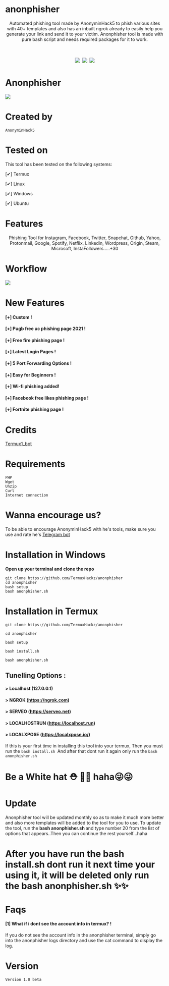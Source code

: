 # anonphisher
<p align="center">
Automated phishing tool made by AnonyminHack5 to phish various sites with 40+ templates and also has an inbuilt ngrok already to easily help you generate your link and send it to your victim. 
Anonphisher tool is made with pure bash script and needs required packages for it to work. 
</p>

<h1 align="center">
<img src="https://camo.githubusercontent.com/abe80b05f3a4028b1e954640130b7865d82625b3171a17887159bbdd7ebf2929/68747470733a2f2f696d672e736869656c64732e696f2f62616467652f417574686f722d416e6f6e796d696e4861636b352d627269676874677265656e"/>
<img src="https://camo.githubusercontent.com/fcaa55067c12c8dd4011152d397382796b5b3eb90d2262200c3852302a3f67c8/68747470733a2f2f696d672e736869656c64732e696f2f62616467652f546f6f6c2532306e616d652d416e6f6e706869736865722d6c6967687467726579"/>
<img src="https://camo.githubusercontent.com/86429eecccd3b2d106795a0750b76de59012d57b9dee75af945418c4a7e7d5a8/68747470733a2f2f696d672e736869656c64732e696f2f62616467652f56657273696f6e2d312e302d726564"/>
</h2>

# Anonphisher
![](and.jpg)

# Created by
```
AnonyminHack5 
```

# Tested on
This tool has been tested on the following systems:

[✔] Termux

[✔] Linux

[✔] Windows

[✔] Ubuntu

# Features
<p align="center">
 Phishing Tool for Instagram, Facebook, Twitter, Snapchat, Github, Yahoo, Protonmail, Google, Spotify, Netflix, Linkedin, Wordpress, Origin, Steam, Microsoft, InstaFollowers.....+30
</p>

# Workflow
<img src="https://github.com/Samu23/README/blob/main/an.gif"/>

# New Features
#### [+] Custom !
#### [+] Pugb free uc phishing page 2021 !
#### [+] Free fire phishing page !
#### [+] Latest Login Pages !
#### [+] 5 Port Forwarding Options !
#### [+] Easy for Beginners !
#### [+] Wi-fi phishing added! 
#### [+] Facebook free likes phishing page !
#### [+] Fortnite phishing page !

# Credits
<a href="https://t.me/Termux1_bot">Termux1_bot </a>


# Requirements
```
PHP
Wget
Unzip
Curl
Internet connection 
```

# Wanna encourage us? 
To be able to encourage AnonyminHack5 with he's tools, make sure you use and rate he's <a href="https://t.me/Termux1_bot">Telegram bot</a>


# Installation in Windows
**Open up your terminal and clone the repo**
```
git clone https://github.com/TermuxHackz/anonphisher
cd anonphisher
bash setup
bash anonphisher.sh
```

# Installation in Termux
```
git clone https://github.com/TermuxHackz/anonphisher

cd anonphisher

bash setup

bash install.sh

bash anonphisher.sh
```

## Tunelling Options :
#### > Localhost (127.0.0.1)
#### > NGROK (https://ngrok.com)
#### > SERVEO (https://serveo.net)
#### > LOCALHOSTRUN (https://localhost.run)
#### > LOCALXPOSE (https://localxpose.io/)


<p>If this is your first time in installing this tool into your termux, Then you must run the <code>bash install.sh </code>And after that dont run it again only run the <code>bash anonphisher.sh </code>
</p>


# Be a White hat ⛑ 🔱🔱 haha😜😜

# Update
Anonphisher tool will be updated monthly so as to make it much more better and also more templates will be added to the tool for you to use. 
To update the tool, run the <b>bash anonphisher.sh </b>and type number 20 from the list of options that appears..Then you can continue the rest yourself...haha

# After you have run the bash install.sh dont run it next time your using it, it will be deleted only run the bash anonphisher.sh ✨✨

# Faqs
#### [1] What if i dont see the account info in termux? !
If you do not see the account info in the anonphisher terminal, simply go into the anonphisher logs directory and use the cat command to display the log.

# Version
```
Version 1.0 beta
```

